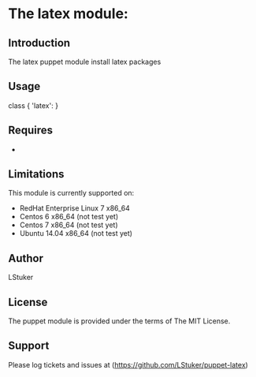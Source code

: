 # The latex module:

## Introduction

The latex puppet module install latex packages

## Usage

class { 'latex': }


## Requires

-

## Limitations

This module is currently supported on:

* RedHat Enterprise Linux 7 x86_64
* Centos 6 x86_64 (not test yet)
* Centos 7 x86_64 (not test yet)
* Ubuntu 14.04 x86_64 (not test yet)

## Author

LStuker

## License

The puppet module is provided under the terms of The MIT License.

## Support

Please log tickets and issues at (https://github.com/LStuker/puppet-latex)


